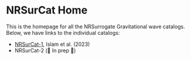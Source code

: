 # NRSurCat Home

This is the homepage for all the NRSurrogate Gravitational wave catalogs. 
Below, we have links to the individual catalogs:

- [NRSurCat-1], Islam et al. (2023)
- NRSurCat-2 (🚧 In prep 🚧)





[NRSurCat-1]: https://nrsur-catalog.github.io/NRSurCat-1
[Islam et al. (2023)]: https://nrsur-catalog.github.io/NRSurCat-1


